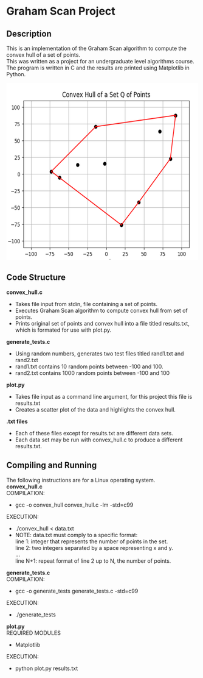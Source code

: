 ﻿# Graham Scan Project #  
 
 ## Description ##  
 This is an implementation of the Graham Scan algorithm to compute the convex hull of a set of points.  
 This was written as a project for an undergraduate level algorithms course.  
 The program is written in C and the results are printed using Matplotlib in Python.  
 
 <p align="left">
     <img width="592" height="466"
          title="Ten Points Example" src="10pts.PNG"> 
</p>
 
 ## Code Structure ##  
 **convex_hull.c**  
  - Takes file input from stdin, file containing a set of points.  
  - Executes Graham Scan algorithm to compute convex hull from set of points.  
  - Prints original set of points and convex hull into a file titled results.txt, which is formated for use with plot.py.  
  
 **generate_tests.c**  
 - Using random numbers, generates two test files titled rand1.txt and rand2.txt    
 - rand1.txt contains 10 random points between -100 and 100.  
 - rand2.txt contains 1000 random points between -100 and 100  

**plot.py** 
 - Takes file input as a command line argument, for this project this file is results.txt  
 - Creates a scatter plot of the data and highlights the convex hull.  

**.txt files**  
 - Each of these files except for results.txt are different data sets.
 - Each data set may be run with convex_hull.c to produce a different results.txt.
 
## Compiling and Running ##  
The following instructions are for a Linux operating system.  
**convex_hull.c**  
COMPILATION:  
 - gcc -o convex_hull convex_hull.c -lm -std=c99  

EXECUTION:  
 - ./convex_hull < data.txt
 - NOTE: data.txt must comply to a specific format:  
            line 1: integer that represents the number of points in the set.  
            line 2: two integers separated by a space representing x and y.  
            ...  
            line N+1: repeat format of line 2 up to N, the number of points.  

**generate_tests.c**  
COMPILATION:  
 - gcc -o generate_tests generate_tests.c -std=c99  

EXECUTION:  
- ./generate_tests  

**plot.py**  
REQUIRED MODULES  
 - Matplotlib  

EXECUTION:  
 - python plot.py results.txt  

